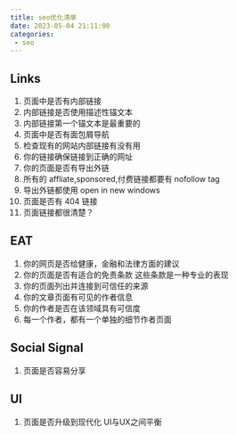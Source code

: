 ```yaml
---
title: seo优化清单
date: 2023-05-04 21:11:00
categories:
 - seo
---
```


## Links
1. 页面中是否有内部链接
2. 内部链接是否使用描述性锚文本
3. 内部链接第一个锚文本是最重要的
4. 页面中是否有面包屑导航
5. 检查现有的网站内部链接有没有用
6. 你的链接确保链接到正确的网址
7. 你的页面是否有导出外链
8. 所有的 affliate,sponsored,付费链接都要有 nofollow tag
9. 导出外链都使用 open in new windows
10. 页面是否有 404 链接
11. 页面链接都很清楚？

## EAT

1. 你的网页是否给健康，金融和法律方面的建议
2. 你的页面是否有适合的免责条款  这些条款是一种专业的表现
3. 你的页面列出并连接到可信任的来源
4. 你的文章页面有可见的作者信息
5. 你的作者是否在该领域具有可信度
6. 每一个作者，都有一个单独的细节作者页面

## Social Signal 

1. 页面是否容易分享

## UI
1. 页面是否升级到现代化  UI与UX之间平衡
